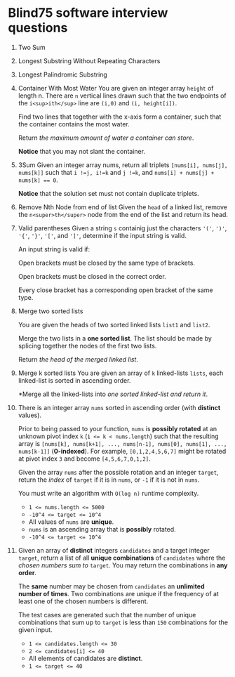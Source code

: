 # Blind75 software interview questions

1. Two Sum
2. Longest Substring Without Repeating Characters
3. Longest Palindromic Substring
4. Container With Most Water
    You are given an integer array `height` of length n. There are `n`
    vertical lines drawn such that the two endpoints of the `i<sup>ith</sup>`
    line are `(i,0)` and `(i, height[i])`.

    Find two lines that together with the x-axis form a container, such that
    the container contains the most water.

    Return *the maximum amount of water a container can store*.

    **Notice** that you may not slant the container.
5. 3Sum
    Given an integer array nums, return all triplets `[nums[i], nums[j],
    nums[k]]` such that `i !=j, i!=k` and `j !=k`, and `nums[i] + nums[j] +
    nums[k] == 0`.

    **Notice** that the solution set must not contain duplicate triplets.
6. Remove Nth Node from end of list
    Given the `head` of a linked list, remove the `n<super>th</super>` node
    from the end of the list and return its head.
7. Valid parentheses
    Given a string `s` containig just the characters `'('`, `')'`, `'{'`,
    `'}'`, `'['`, and `']'`, determine if the input string is valid.

    An input string is valid if:

    Open brackets must be closed by the same type of brackets.

    Open brackets must be closed in the correct order.

    Every close bracket has a corresponding open bracket of the same type.
8. Merge two sorted lists

    You are given the heads of two sorted linked lists `list1` and `list2`.

    Merge the two lists in a **one sorted list**. The list should be made by
    splicing together the nodes of the first two lists.

    Return *the head of the merged linked list*.
9. Merge k sorted lists
    You are given an array of `k` linked-lists `lists`, each linked-list is
    sorted in ascending order.

    *Merge all the linked-lists into **one sorted* linked-list and return it*.
10. There is an integer array `nums` sorted in ascending order (with
    **distinct** values).

    Prior to being passed to your function, `nums` is **possibly rotated** at
    an unknown pivot index `k` (`1 <= k < nums.length`) such that the resulting
    array is `[nums[k], nums[k+1], ..., nums[n-1], nums[0], nums[1], ...,
    nums[k-1]]` (**0-indexed**). For example, `[0,1,2,4,5,6,7]` might be
    rotated at pivot index `3` and become `[4,5,6,7,0,1,2]`.

    Given the array `nums` after the possible rotation and an integer `target`,
    return the *index* of `target` if it is in `nums`, or `-1` if it is not in
    `nums`.

    You must write an algorithm with `O(log n)` runtime complexity.

    - `1 <= nums.length <= 5000`
    - `-10^4 <= target <= 10^4`
    - All values of `nums` are **unique**.
    - `nums` is an ascending array that is **possibly** rotated.
    - `-10^4 <= target <= 10^4`
11. Given an array of **distinct** integers `candidates` and a target integer
    `target`, return a list of all **unique combinations** of `candidates`
    where the *chosen numbers sum to* `target`. You may return the combinations
    in **any order**.

    The **same** number may be chosen from `candidates` an **unlimited number
    of times**. Two combinations are unique if the frequency  of at least one
    of the chosen numbers is different.

    The test cases are generated such that the number of unique combinations
    that sum up to `target` is less than `150` combinations for the given input.

    - `1 <= candidates.length <= 30`
    - `2 <= candidates[i] <= 40`
    - All elements of candidates are **distinct**.
    - `1 <= target <= 40`
